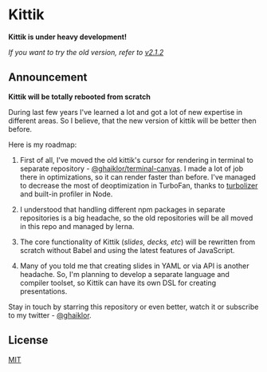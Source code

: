# Kittik

**Kittik is under heavy development!**

_If you want to try the old version, refer to [v2.1.2](https://github.com/ghaiklor/kittik/releases/tag/v2.1.2)_

## Announcement

**Kittik will be totally rebooted from scratch**

During last few years I've learned a lot and got a lot of new expertise in different areas.
So I believe, that the new version of kittik will be better then before.

Here is my roadmap:

1) First of all, I've moved the old kittik's cursor for rendering in terminal to separate repository - [@ghaiklor/terminal-canvas](https://github.com/ghaiklor/terminal-canvas). I made a lot of job there in optimizations, so it can render faster than before. I've managed to decrease the most of deoptimization in TurboFan, thanks to [turbolizer](https://github.com/thlorenz/turbolizer) and built-in profiler in Node.

2) I understood that handling different npm packages in separate repositories is a big headache, so the old repositories will be all moved in this repo and managed by lerna.

3) The core functionality of Kittik (_slides, decks, etc_) will be rewritten from scratch without Babel and using the latest features of JavaScript.

4) Many of you told me that creating slides in YAML or via API is another headache. So, I'm planning to develop a separate language and compiler toolset, so Kittik can have its own DSL for creating presentations.

Stay in touch by starring this repository or even better, watch it or subscribe to my twitter - [@ghaiklor](https://twitter.com/ghaiklor).

## License

[MIT](./LICENSE)
